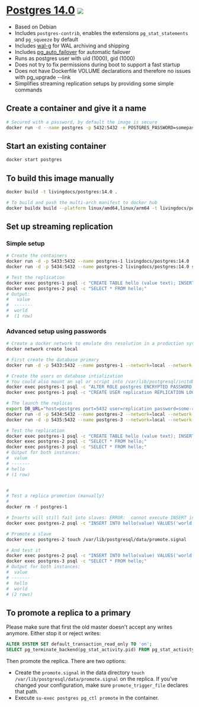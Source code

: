 # [Postgres 14.0](https://github.com/livingdocsIO/dockerfile-postgres) [![](https://shields.beevelop.com/docker/pulls/livingdocs/postgres.svg?style=flat-square)](https://hub.docker.com/r/livingdocs/postgres)

- Based on Debian
- Includes `postgres-contrib`, enables the extensions `pg_stat_statements` and `pg_squeeze` by default
- Includes [wal-g](https://github.com/wal-g/wal-g) for WAL archiving and shipping
- Includes [pg_auto_failover](https://github.com/citusdata/pg_auto_failover) for automatic failover
- Runs as postgres user with uid (1000), gid (1000)
- Does not try to fix permissions during boot to support a fast startup
- Does not have Dockerfile VOLUME declarations and therefore no issues with pg_upgrade --link
- Simplifies streaming replication setups by providing some simple commands

## Create a container and give it a name

```bash
# Secured with a password, by default the image is secure
docker run -d --name postgres -p 5432:5432 -e POSTGRES_PASSWORD=somepassword livingdocs/postgres:14.0
```

## Start an existing container

```bash
docker start postgres
```


## To build this image manually

```bash
docker build -t livingdocs/postgres:14.0 .

# To build and push the multi-arch manifest to docker hub
docker buildx build --platform linux/amd64,linux/arm64 -t livingdocs/postgres:14.0 --push .
```

## Set up streaming replication

### Simple setup
```bash
# Create the containers
docker run -d -p 5433:5432 --name postgres-1 livingdocs/postgres:14.0
docker run -d -p 5434:5432 --name postgres-2 livingdocs/postgres:14.0 standby -d "host=host.docker.internal port=5433 user=postgres target_session_attrs=read-write"

# Test the replication
docker exec postgres-1 psql -c "CREATE TABLE hello (value text); INSERT INTO hello(value) VALUES('world');"
docker exec postgres-2 psql -c "SELECT * FROM hello;"
# Output:
#   value
#  -------
#  world
#  (1 row)
```

### Advanced setup using passwords
```bash
# Create a docker network to emulate dns resolution in a production system
docker network create local

# First create the database primary
docker run -d -p 5433:5432 --name postgres-1 --network=local --network-alias=postgres -e POSTGRES_HOST_AUTH_METHOD=md5 livingdocs/postgres:14.0

# Create the users on database intialization
# You could also mount an sql or script into /var/lib/postgresql/initdb.d during cluster startup to execute the script automatically.
docker exec postgres-1 psql -c "ALTER ROLE postgres ENCRYPTED PASSWORD 'some-postgres-password';"
docker exec postgres-1 psql -c "CREATE USER replication REPLICATION LOGIN ENCRYPTED PASSWORD 'some-replication-password';"

# The launch the replicas
export DB_URL="host=postgres port=5432 user=replication password=some-replication-password target_session_attrs=read-write"
docker run -d -p 5434:5432 --name postgres-2 --network=local --network-alias=postgres livingdocs/postgres:14.0 standby -d $DB_URL
docker run -d -p 5435:5432 --name postgres-3 --network=local --network-alias=postgres livingdocs/postgres:14.0 standby -d $DB_URL

# Test the replication
docker exec postgres-1 psql -c "CREATE TABLE hello (value text); INSERT INTO hello(value) VALUES('hello');"
docker exec postgres-2 psql -c "SELECT * FROM hello;"
docker exec postgres-3 psql -c "SELECT * FROM hello;"
# Output for both instances:
#  value
# -------
# hello
# (1 row)


#
# Test a replica promotion (manually)
#
docker rm -f postgres-1

# Inserts will still fail into slaves: ERROR:  cannot execute INSERT in a read-only transaction
docker exec postgres-2 psql -c "INSERT INTO hello(value) VALUES('world');"

# Promote a slave
docker exec postgres-2 touch /var/lib/postgresql/data/promote.signal

# And test it
docker exec postgres-2 psql -c "INSERT INTO hello(value) VALUES('world');"
docker exec postgres-3 psql -c "SELECT * FROM hello;"
# Output for both instances:
#  value
# -------
#  hello
#  world
# (2 rows)
```

## To promote a replica to a primary
Please make sure that first the old master doesn't accept any writes anymore.
Either stop it or reject writes:
```sql
ALTER SYSTEM SET default_transaction_read_only TO 'on';
SELECT pg_terminate_backend(pg_stat_activity.pid) FROM pg_stat_activity WHERE pid <> pg_backend_pid();
```

Then promote the replica. There are two options:
- Create the `promote.signal` in the data directory `touch /var/lib/postgresql/data/promote.signal` on the replica.
  If you've changed your configuration, make sure `promote_trigger_file` declares that path.
- Execute `su-exec postgres pg_ctl promote` in the container.
